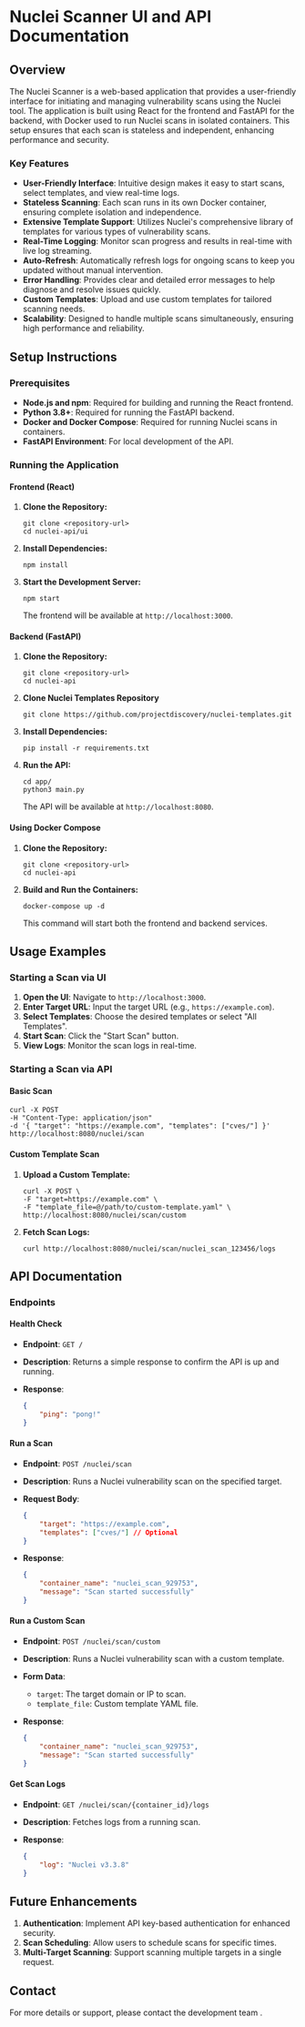# Nuclei Scanner UI and API Documentation

## Overview

The Nuclei Scanner is a web-based application that provides a user-friendly interface for initiating and managing vulnerability scans using the Nuclei tool. The application is built using React for the frontend and FastAPI for the backend, with Docker used to run Nuclei scans in isolated containers. This setup ensures that each scan is stateless and independent, enhancing performance and security.

### Key Features

- **User-Friendly Interface**: Intuitive design makes it easy to start scans, select templates, and view real-time logs.
- **Stateless Scanning**: Each scan runs in its own Docker container, ensuring complete isolation and independence.
- **Extensive Template Support**: Utilizes Nuclei's comprehensive library of templates for various types of vulnerability scans.
- **Real-Time Logging**: Monitor scan progress and results in real-time with live log streaming.
- **Auto-Refresh**: Automatically refresh logs for ongoing scans to keep you updated without manual intervention.
- **Error Handling**: Provides clear and detailed error messages to help diagnose and resolve issues quickly.
- **Custom Templates**: Upload and use custom templates for tailored scanning needs.
- **Scalability**: Designed to handle multiple scans simultaneously, ensuring high performance and reliability.

## Setup Instructions

### Prerequisites

- **Node.js and npm**: Required for building and running the React frontend.
- **Python 3.8+**: Required for running the FastAPI backend.
- **Docker and Docker Compose**: Required for running Nuclei scans in containers.
- **FastAPI Environment**: For local development of the API.

### Running the Application

#### Frontend (React)

1. **Clone the Repository:**

   ```shell
   git clone <repository-url>
   cd nuclei-api/ui
   ```

2. **Install Dependencies:**

   ```shell
   npm install
   ```

3. **Start the Development Server:**

   ```shell
   npm start
   ```

   The frontend will be available at `http://localhost:3000`.

#### Backend (FastAPI)

1. **Clone the Repository:**

   ```shell
   git clone <repository-url>
   cd nuclei-api
   ```

2. **Clone Nuclei Templates Repository**

    ```shell
    git clone https://github.com/projectdiscovery/nuclei-templates.git
    ```

3. **Install Dependencies:**

   ```shell
   pip install -r requirements.txt
   ```

4. **Run the API:**

   ```shell
   cd app/
   python3 main.py
   ```

   The API will be available at `http://localhost:8080`.

#### Using Docker Compose

1. **Clone the Repository:**

   ```shell
   git clone <repository-url>
   cd nuclei-api
   ```

2. **Build and Run the Containers:**

   ```shell
   docker-compose up -d
   ```

   This command will start both the frontend and backend services.

## Usage Examples

### Starting a Scan via UI

1. **Open the UI**: Navigate to `http://localhost:3000`.
2. **Enter Target URL**: Input the target URL (e.g., `https://example.com`).
3. **Select Templates**: Choose the desired templates or select "All Templates".
4. **Start Scan**: Click the "Start Scan" button.
5. **View Logs**: Monitor the scan logs in real-time.

### Starting a Scan via API

#### Basic Scan

```shell
curl -X POST
-H "Content-Type: application/json"
-d '{ "target": "https://example.com", "templates": ["cves/"] }'
http://localhost:8080/nuclei/scan
```

#### Custom Template Scan

1. **Upload a Custom Template:**

   ```shell
   curl -X POST \
   -F "target=https://example.com" \
   -F "template_file=@/path/to/custom-template.yaml" \
   http://localhost:8080/nuclei/scan/custom
   ```

2. **Fetch Scan Logs:**

   ```shell
   curl http://localhost:8080/nuclei/scan/nuclei_scan_123456/logs
   ```

## API Documentation

### Endpoints

#### Health Check

- **Endpoint**: `GET /`
- **Description**: Returns a simple response to confirm the API is up and running.
- **Response**:

  ```json
  {
      "ping": "pong!"
  }
  ```

#### Run a Scan

- **Endpoint**: `POST /nuclei/scan`
- **Description**: Runs a Nuclei vulnerability scan on the specified target.
- **Request Body**:

  ```json
  {
      "target": "https://example.com",
      "templates": ["cves/"] // Optional
  }
  ```

- **Response**:

  ```json
  {
      "container_name": "nuclei_scan_929753",
      "message": "Scan started successfully"
  }
  ```

#### Run a Custom Scan

- **Endpoint**: `POST /nuclei/scan/custom`
- **Description**: Runs a Nuclei vulnerability scan with a custom template.
- **Form Data**:
  - `target`: The target domain or IP to scan.
  - `template_file`: Custom template YAML file.
- **Response**:

  ```json
  {
      "container_name": "nuclei_scan_929753",
      "message": "Scan started successfully"
  }
  ```

#### Get Scan Logs

- **Endpoint**: `GET /nuclei/scan/{container_id}/logs`
- **Description**: Fetches logs from a running scan.
- **Response**:

  ```json
  {
      "log": "Nuclei v3.3.8"
  }
  ```

## Future Enhancements

1. **Authentication**: Implement API key-based authentication for enhanced security.
2. **Scan Scheduling**: Allow users to schedule scans for specific times.
3. **Multi-Target Scanning**: Support scanning multiple targets in a single request.

## Contact

For more details or support, please contact the development team .
